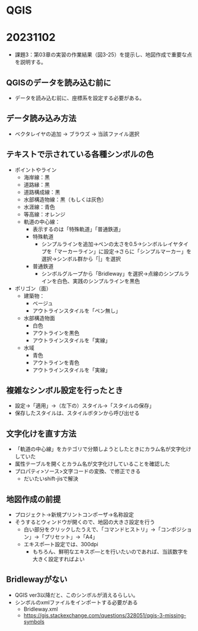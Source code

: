
# QGIS 

# 20231102
- 課題3：第03章の実習の作業結果（図3-25）を提示し、地図作成で重要な点を説明する。

## QGISのデータを読み込む前に
- データを読み込む前に、座標系を設定する必要がある。

## データ読み込み方法
- ベクタレイヤの追加 → ブラウズ → 当該ファイル選択

## テキストで示されている各種シンボルの色
- ポイントやライン
	- 海岸線：黒
	- 道路縁：黒
	- 道路構成線：黒
	- 水部構造物線：黒（もしくは灰色）
	- 水涯線：青色
	- 等高線：オレンジ
	- 軌道の中心線：
		- 表示するのは「特殊軌道」「普通鉄道」
		- 特殊軌道
			- シンプルラインを追加→ペンの太さを0.5→シンボルレイヤタイプを「マーカーライン」に設定→さらに「シンプルマーカー」を選択→シンボル群から「|」を選択
		- 普通鉄道
			- シンボルグループから「Bridleway」を選択→点線のシンプルラインを白色、実践のシンプルラインを黒色
- ポリゴン（面）
	- 建築物：	
		- ベージュ
		- アウトラインスタイルを「ペン無し」
	- 水部構造物面
		- 白色
		- アウトラインを黒色
		- アウトラインスタイルを「実線」
	- 水域
		- 青色
		- アウトラインを青色
		- アウトラインスタイルを「実線」

## 複雑なシンボル設定を行ったとき
- 設定→「適用」→（左下の）スタイル→「スタイルの保存」
- 保存したスタイルは、スタイルボタンから呼び出せる

## 文字化けを直す方法
- 「軌道の中心線」をカテゴリで分類しようとしたときにカラム名が文字化けしていた
- 属性テーブルを開くとカラム名が文字化けしていることを確認した
- プロパティ>ソース>文字コードの変換、で修正できる
	- だいたいshift-jisで解決

## 地図作成の前提
- プロジェクト→新規プリントコンポーザ→名称設定
- そうするとウィンドウが開くので、地図の大きさ設定を行う
	- 白い部分をクリックしたうえで、「コマンドヒストリ」→「コンポジション」→「プリセット」→「A4」
	- エキスポ―ト設定では、300dpi
		- もちろん、鮮明なエキスポ―とを行いたいのであれば、当該数字を大きく設定すればよい 


## Bridlewayがない
- QGIS ver3以降だと、このシンボルが消えるらしい。
- シンボルのxmlファイルをインポートする必要がある
	- Bridleway.xml
	- https://gis.stackexchange.com/questions/328051/qgis-3-missing-symbols